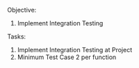 Objective:
1. Implement Integration Testing

Tasks:
1. Implement Integration Testing at Project
2. Minimum Test Case 2 per function